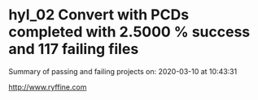 # hyl_02 Convert with PCDs completed with 2.5000 % success and 117 failing files

Summary of passing and failing projects on: 2020-03-10 at 10:43:31

http://www.ryffine.com
